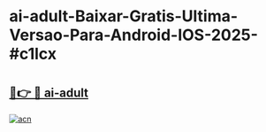 # ai-adult-Baixar-Gratis-Ultima-Versao-Para-Android-IOS-2025-#c1lcx

# <h2><a href="https://ainizakaria.my?title=ai-adult&ref=24M">🔗👉 🔴 ai-adult</a></h2>

[![acn](https://github.com/user-attachments/assets/0f9c940e-d8b0-45ae-aac7-cd30a18b3e1c)](https://ainizakaria.my?title=ai-adult&ref=24M)

